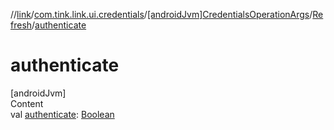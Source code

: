 //[link](../../../index.md)/[com.tink.link.ui.credentials](../../index.md)/[[androidJvm]CredentialsOperationArgs](../index.md)/[Refresh](index.md)/[authenticate](authenticate.md)



# authenticate  
[androidJvm]  
Content  
val [authenticate](authenticate.md): [Boolean](https://kotlinlang.org/api/latest/jvm/stdlib/kotlin/-boolean/index.html)  



